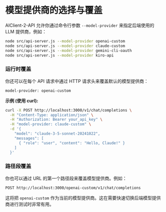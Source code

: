 # 模型提供商的选择与覆盖

AIClient-2-API 允许你通过命令行参数 `--model-provider` 来指定后端使用的 LLM 提供商，例如：

```bash
node src/api-server.js --model-provider openai-custom
node src/api-server.js --model-provider claude-custom
node src/api-server.js --model-provider gemini-cli-oauth
node src/api-server.js --model-provider kiro-api
```

### 运行时覆盖

你还可以在每个 API 请求中通过 HTTP 请求头来覆盖默认的模型提供商：

```
model-provider: openai-custom
```

**示例 (使用 curl):**

```bash
curl -X POST http://localhost:3000/v1/chat/completions \
  -H "Content-Type: application/json" \
  -H "Authorization: Bearer your_api_key" \
  -H "model-provider: claude-custom" \
  -d '{
    "model": "claude-3-5-sonnet-20241022",
    "messages": [
      { "role": "user", "content": "Hello, Claude!" }
    ]
  }'
```

### 路径段覆盖

你也可以通过 URL 的第一个路径段来覆盖模型提供商。例如：

```
POST http://localhost:3000/openai-custom/v1/chat/completions
```

这将把 `openai-custom` 作为当前的模型提供商。这在需要快速切换后端模型提供商进行测试时非常有用。
